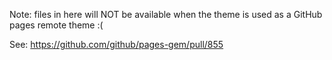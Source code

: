 Note: files in here will NOT be available when the theme is used as a GitHub pages remote theme :(

See: https://github.com/github/pages-gem/pull/855